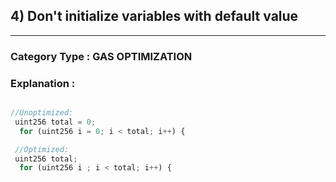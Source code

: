 

##  4) Don't initialize variables with default value


---

### **Category Type** : GAS OPTIMIZATION


### **Explanation** :

```javascript

//Unoptimized: 
 uint256 total = 0;
  for (uint256 i = 0; i < total; i++) {

 //Optimized: 
 uint256 total;
  for (uint256 i ; i < total; i++) {

```





